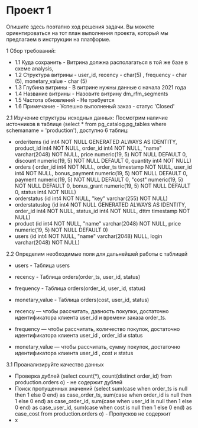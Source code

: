 # Проект 1
Опишите здесь поэтапно ход решения задачи. Вы можете ориентироваться на тот план выполнения проекта, который мы предлагаем в инструкции на платформе.

1 Сбор требований:
 - 1.1 Куда сохранить - Витрина должна располагаться в той же базе в схеме analysis,
 - 1.2 Структура витрины - user_id, recency - char(5) , frequency - char (5), monetary_value - char (5)
 - 1.3 Глубина витрины - В витрине нужны данные с начала 2021 года
 - 1.4 Название витрины - Назовите витрину dm_rfm_segments
 - 1.5 Частота обновлений - Не требуется
 - 1.6 Примечание - Успешно выполненый заказ - статус 'Closed'
 
2.1 Изучение структуры исходных данных: Посмотрим наличие источников в таблице (select * from pg_catalog.pg_tables where schemaname = 'production'), доступно 6 таблиц:
 - orderitems (id int4 NOT NULL GENERATED ALWAYS AS IDENTITY, product_id int4 NOT NULL, order_id int4 NOT NULL, "name" varchar(2048) NOT NULL, price numeric(19, 5) NOT NULL DEFAULT 0, discount numeric(19, 5) NOT NULL DEFAULT 0, quantity int4 NOT NULL)
 - orders (	order_id int4 NOT NULL, order_ts timestamp NOT NULL, user_id int4 NOT NULL, bonus_payment numeric(19, 5) NOT NULL DEFAULT 0, payment numeric(19, 5) NOT NULL DEFAULT 0, "cost" numeric(19, 5) NOT NULL DEFAULT 0, bonus_grant numeric(19, 5) NOT NULL DEFAULT 0, status int4 NOT NULL)
 - orderstatus (id int4 NOT NULL, "key" varchar(255) NOT NULL)
 - orderstatuslog (id int4 NOT NULL GENERATED ALWAYS AS IDENTITY, order_id int4 NOT NULL, status_id int4 NOT NULL, dttm timestamp NOT NULL)
 - product (id int4 NOT NULL, 	"name" varchar(2048) NOT NULL, price numeric(19, 5) NOT NULL DEFAULT 0)
 - users (id int4 NOT NULL, "name" varchar(2048) NULL, login varchar(2048) NOT NULL)

2.2 Определим необходимые поля для дальнейшей работы с таблицей
- users - Таблица users
- recency - Таблица orders(order_ts, user_id, status) 
- frequency - Таблица orders(order_id, user_id, status)
- monetary_value - Таблица orders(cost, user_id, status)

- recency — чтобы рассчитать, давность покупки, достаточно идентификатора клиента user_id и времени заказа order_ts.
- frequency — чтобы рассчитать, количество покупок, достаточно идентификатора клиента user_id , order_id и status
- monetary_value — чтобы рассчитать, сумму покупок, достаточно идентификатора клиента user_id , cost и status

3.1 Проанализируйте качество данных
- Проверка дублей (select count(*), count(distinct order_id) from production.orders o) - не содержит дублей
- Поиск пропущенных значений (select sum(case when order_ts is null then 1 else 0 end) as case_order_ts,
	sum(case when order_id  is null then 1 else 0 end) as case_order_id,
	sum(case when user_id  is null then 1 else 0 end) as case_user_id,
	sum(case when cost  is null then 1 else 0 end) as case_cost
from production.orders o) - Пропусков не содержит
- х
